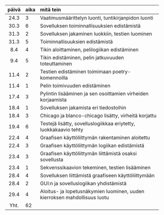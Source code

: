 | päivä | aika | mitä tein  |
| :----:|:-----| :-----|
| 24.3 | 3 | Vaatimusmäärittelyn luonti, tuntikirjanpidon luonti  |
| 30.3 | 6 | Sovelluksen toiminnallisuuksien edistämistä  |
| 31.3 | 2 | Sovelluksen jakaminen luokkiin, testien luominen  |
| 31.3 | 5 | Toiminnallisuuksien edistämistä |
| 8.4 | 4 | Tikin aloittaminen, pelilogiikan edistäminen |
| 9.4 | 5 | Tikin edistäminen, pelin jatkuvuuden toteuttaminen |
| 11.4 | 2 | Testien edistäminen toimimaan poetry-komennoilla |
| 11.4 | 1 | Pelin toimivuuden edistäminen |
| 17.4 | 3 | Pylintin lisääminen ja sen osoittamien virheiden korjaamista |
| 18.4 | 1 | Sovelluksen jakamista eri tiedostoihin |
| 18.4 | 3 | Chicago ja blanco-chicago lisätty, virheitä korjattu |
| 19.4 | 6 | Testejä lisätty, sovelluslogiikkaa eriytetty, luokkakaavio tehty |
| 22.4 | 4 | Graafisen käyttöliittymän rakentaminen aloitettu |
| 22.4 | 3 | Graafisen käyttöliittymän logiikan edistämistä |
| 23.4 | 3 | Graafisen käyttöliittymän liittämistä osaksi sovellusta |
| 23.4 | 1 | Sekvenssikaavion tekeminen, testien lisääminen|
| 28.4 | 4 | Sovelluksen liittämistä graafiseen käyttöliittymään|
| 28.4 | 2 | GUI:n ja sovelluslogiikan yhdistämistä |
| 29.4 | 4 | Aloitus- ja lopetusnäkymien luominen, uuden kierroksen mahdollisuus luotu|
| Yht. | 62 | |

